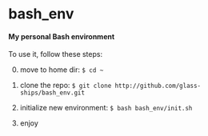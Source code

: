 # bash_env

#### My personal Bash environment

To use it, follow these steps:

0. move to home dir:
``$ cd ~``

1. clone the repo:
``$ git clone http://github.com/glass-ships/bash_env.git``

2. initialize new environment:
``$ bash bash_env/init.sh``

3. enjoy
